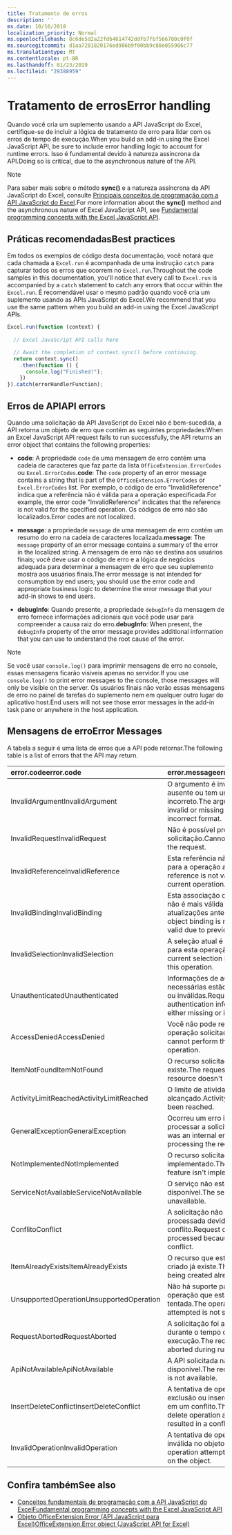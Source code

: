 ```yaml
---
title: Tratamento de erros
description: ''
ms.date: 10/16/2018
localization_priority: Normal
ms.openlocfilehash: 8c6de5d2a22fdb4614742ddfb7fbf566780c0f0f
ms.sourcegitcommit: d1aa7201820176ed986b9f00bb9c88e055906c77
ms.translationtype: MT
ms.contentlocale: pt-BR
ms.lasthandoff: 01/23/2019
ms.locfileid: "29388959"
---
```

# <a name="error-handling"></a><span data-ttu-id="392cc-102">Tratamento de erros</span><span class="sxs-lookup"><span data-stu-id="392cc-102">Error handling</span></span>

<span data-ttu-id="392cc-103">Quando você cria um suplemento usando a API JavaScript do Excel, certifique-se de incluir a lógica de tratamento de erro para lidar com os erros de tempo de execução.</span><span class="sxs-lookup"><span data-stu-id="392cc-103">When you build an add-in using the Excel JavaScript API, be sure to include error handling logic to account for runtime errors.</span></span> <span data-ttu-id="392cc-104">Isso é fundamental devido à natureza assíncrona da API.</span><span class="sxs-lookup"><span data-stu-id="392cc-104">Doing so is critical, due to the asynchronous nature of the API.</span></span>

> [!NOTE]
> <span data-ttu-id="392cc-105">Para saber mais sobre o método **sync()** e a natureza assíncrona da API JavaScript do Excel, consulte [Principais conceitos de programação com a API JavaScript do Excel](excel-add-ins-core-concepts.md).</span><span class="sxs-lookup"><span data-stu-id="392cc-105">For more information about the **sync()** method and the asynchronous nature of Excel JavaScript API, see [Fundamental programming concepts with the Excel JavaScript API](excel-add-ins-core-concepts.md).</span></span>

## <a name="best-practices"></a><span data-ttu-id="392cc-106">Práticas recomendadas</span><span class="sxs-lookup"><span data-stu-id="392cc-106">Best practices</span></span>

<span data-ttu-id="392cc-107">Em todos os exemplos de código desta documentação, você notará que cada chamada a `Excel.run` é acompanhada de uma instrução `catch` para capturar todos os erros que ocorrem no `Excel.run`.</span><span class="sxs-lookup"><span data-stu-id="392cc-107">Throughout the code samples in this documentation, you'll notice that every call to `Excel.run` is accompanied by a `catch` statement to catch any errors that occur within the `Excel.run`.</span></span> <span data-ttu-id="392cc-108">É recomendável usar o mesmo padrão quando você cria um suplemento usando as APIs JavaScript do Excel.</span><span class="sxs-lookup"><span data-stu-id="392cc-108">We recommend that you use the same pattern when you build an add-in using the Excel JavaScript APIs.</span></span>

```js
Excel.run(function (context) {
  
  // Excel JavaScript API calls here

  // Await the completion of context.sync() before continuing.
  return context.sync()
    .then(function () {
      console.log("Finished!");
    })
}).catch(errorHandlerFunction);
```

## <a name="api-errors"></a><span data-ttu-id="392cc-109">Erros de API</span><span class="sxs-lookup"><span data-stu-id="392cc-109">API errors</span></span>

<span data-ttu-id="392cc-110">Quando uma solicitação da API JavaScript do Excel não é bem-sucedida, a API retorna um objeto de erro que contém as seguintes propriedades:</span><span class="sxs-lookup"><span data-stu-id="392cc-110">When an Excel JavaScript API request fails to run successfully, the API returns an error object that contains the following properties:</span></span>

- <span data-ttu-id="392cc-111">**code**:  A propriedade `code` de uma mensagem de erro contém uma cadeia de caracteres que faz parte da lista `OfficeExtension.ErrorCodes` ou `Excel.ErrorCodes`.</span><span class="sxs-lookup"><span data-stu-id="392cc-111">**code**:  The `code` property of an error message contains a string that is part of the `OfficeExtension.ErrorCodes` or `Excel.ErrorCodes` list.</span></span> <span data-ttu-id="392cc-112">Por exemplo, o código de erro "InvalidReference" indica que a referência não é válida para a operação especificada.</span><span class="sxs-lookup"><span data-stu-id="392cc-112">For example, the error code "InvalidReference" indicates that the reference is not valid for the specified operation.</span></span> <span data-ttu-id="392cc-113">Os códigos de erro não são localizados.</span><span class="sxs-lookup"><span data-stu-id="392cc-113">Error codes are not localized.</span></span>

- <span data-ttu-id="392cc-114">**message**: a propriedade `message` de uma mensagem de erro contém um resumo do erro na cadeia de caracteres localizada.</span><span class="sxs-lookup"><span data-stu-id="392cc-114">**message**: The `message` property of an error message contains a summary of the error in the localized string.</span></span> <span data-ttu-id="392cc-115">A mensagem de erro não se destina aos usuários finais; você deve usar o código de erro e a lógica de negócios adequada para determinar a mensagem de erro que seu suplemento mostra aos usuários finais.</span><span class="sxs-lookup"><span data-stu-id="392cc-115">The error message is not intended for consumption by end users; you should use the error code and appropriate business logic to determine the error message that your add-in shows to end users.</span></span>

- <span data-ttu-id="392cc-116">**debugInfo**: Quando presente, a propriedade `debugInfo` da mensagem de erro fornece informações adicionais que você pode usar para compreender a causa raiz do erro.</span><span class="sxs-lookup"><span data-stu-id="392cc-116">**debugInfo**: When present, the `debugInfo` property of the error message provides additional information that you can use to understand the root cause of the error.</span></span>

> [!NOTE]
> <span data-ttu-id="392cc-117">Se você usar `console.log()` para imprimir mensagens de erro no console, essas mensagens ficarão visíveis apenas no servidor.</span><span class="sxs-lookup"><span data-stu-id="392cc-117">If you use `console.log()` to print error messages to the console, those messages will only be visible on the server.</span></span> <span data-ttu-id="392cc-118">Os usuários finais não verão essas mensagens de erro no painel de tarefas do suplemento nem em qualquer outro lugar do aplicativo host.</span><span class="sxs-lookup"><span data-stu-id="392cc-118">End users will not see those error messages in the add-in task pane or anywhere in the host application.</span></span>

## <a name="error-messages"></a><span data-ttu-id="392cc-119">Mensagens de erro</span><span class="sxs-lookup"><span data-stu-id="392cc-119">Error Messages</span></span>

<span data-ttu-id="392cc-120">A tabela a seguir é uma lista de erros que a API pode retornar.</span><span class="sxs-lookup"><span data-stu-id="392cc-120">The following table is a list of errors that the API may return.</span></span>

|<span data-ttu-id="392cc-121">error.code</span><span class="sxs-lookup"><span data-stu-id="392cc-121">error.code</span></span> | <span data-ttu-id="392cc-122">error.message</span><span class="sxs-lookup"><span data-stu-id="392cc-122">error.message</span></span> |
|:----------|:--------------|
|<span data-ttu-id="392cc-123">InvalidArgument</span><span class="sxs-lookup"><span data-stu-id="392cc-123">InvalidArgument</span></span> |<span data-ttu-id="392cc-124">O argumento é inválido, está ausente ou tem um formato incorreto.</span><span class="sxs-lookup"><span data-stu-id="392cc-124">The argument is invalid or missing or has an incorrect format.</span></span>|
|<span data-ttu-id="392cc-125">InvalidRequest</span><span class="sxs-lookup"><span data-stu-id="392cc-125">InvalidRequest</span></span>  |<span data-ttu-id="392cc-126">Não é possível processar a solicitação.</span><span class="sxs-lookup"><span data-stu-id="392cc-126">Cannot process the request.</span></span>|
|<span data-ttu-id="392cc-127">InvalidReference</span><span class="sxs-lookup"><span data-stu-id="392cc-127">InvalidReference</span></span>|<span data-ttu-id="392cc-128">Esta referência não é válida para a operação atual.</span><span class="sxs-lookup"><span data-stu-id="392cc-128">This reference is not valid for the current operation.</span></span>|
|<span data-ttu-id="392cc-129">InvalidBinding</span><span class="sxs-lookup"><span data-stu-id="392cc-129">InvalidBinding</span></span>  |<span data-ttu-id="392cc-130">Esta associação de objetos não é mais válida devido às atualizações anteriores.</span><span class="sxs-lookup"><span data-stu-id="392cc-130">This object binding is no longer valid due to previous updates.</span></span>|
|<span data-ttu-id="392cc-131">InvalidSelection</span><span class="sxs-lookup"><span data-stu-id="392cc-131">InvalidSelection</span></span>|<span data-ttu-id="392cc-132">A seleção atual é inválida para esta operação.</span><span class="sxs-lookup"><span data-stu-id="392cc-132">The current selection is invalid for this operation.</span></span>|
|<span data-ttu-id="392cc-133">Unauthenticated</span><span class="sxs-lookup"><span data-stu-id="392cc-133">Unauthenticated</span></span> |<span data-ttu-id="392cc-134">Informações de autenticação necessárias estão ausentes ou inválidas.</span><span class="sxs-lookup"><span data-stu-id="392cc-134">Required authentication information is either missing or invalid.</span></span>|
|<span data-ttu-id="392cc-135">AccessDenied</span><span class="sxs-lookup"><span data-stu-id="392cc-135">AccessDenied</span></span> |<span data-ttu-id="392cc-136">Você não pode realizar a operação solicitada.</span><span class="sxs-lookup"><span data-stu-id="392cc-136">You cannot perform the requested operation.</span></span>|
|<span data-ttu-id="392cc-137">ItemNotFound</span><span class="sxs-lookup"><span data-stu-id="392cc-137">ItemNotFound</span></span> |<span data-ttu-id="392cc-138">O recurso solicitado não existe.</span><span class="sxs-lookup"><span data-stu-id="392cc-138">The requested resource doesn't exist.</span></span>|
|<span data-ttu-id="392cc-139">ActivityLimitReached</span><span class="sxs-lookup"><span data-stu-id="392cc-139">ActivityLimitReached</span></span>|<span data-ttu-id="392cc-140">O limite de atividades foi alcançado.</span><span class="sxs-lookup"><span data-stu-id="392cc-140">Activity limit has been reached.</span></span>|
|<span data-ttu-id="392cc-141">GeneralException</span><span class="sxs-lookup"><span data-stu-id="392cc-141">GeneralException</span></span>|<span data-ttu-id="392cc-142">Ocorreu um erro interno ao processar a solicitação.</span><span class="sxs-lookup"><span data-stu-id="392cc-142">There was an internal error while processing the request.</span></span>|
|<span data-ttu-id="392cc-143">NotImplemented</span><span class="sxs-lookup"><span data-stu-id="392cc-143">NotImplemented</span></span>  |<span data-ttu-id="392cc-144">O recurso solicitado não foi implementado.</span><span class="sxs-lookup"><span data-stu-id="392cc-144">The requested feature isn't implemented.</span></span>|
|<span data-ttu-id="392cc-145">ServiceNotAvailable</span><span class="sxs-lookup"><span data-stu-id="392cc-145">ServiceNotAvailable</span></span>|<span data-ttu-id="392cc-146">O serviço não está disponível.</span><span class="sxs-lookup"><span data-stu-id="392cc-146">The service is unavailable.</span></span>|
|<span data-ttu-id="392cc-147">Conflito</span><span class="sxs-lookup"><span data-stu-id="392cc-147">Conflict</span></span>|<span data-ttu-id="392cc-148">A solicitação não pôde ser processada devido a um conflito.</span><span class="sxs-lookup"><span data-stu-id="392cc-148">Request could not be processed because of a conflict.</span></span>|
|<span data-ttu-id="392cc-149">ItemAlreadyExists</span><span class="sxs-lookup"><span data-stu-id="392cc-149">ItemAlreadyExists</span></span>|<span data-ttu-id="392cc-150">O recurso que está sendo criado já existe.</span><span class="sxs-lookup"><span data-stu-id="392cc-150">The resource being created already exists.</span></span>|
|<span data-ttu-id="392cc-151">UnsupportedOperation</span><span class="sxs-lookup"><span data-stu-id="392cc-151">UnsupportedOperation</span></span>|<span data-ttu-id="392cc-152">Não há suporte para a operação que está sendo tentada.</span><span class="sxs-lookup"><span data-stu-id="392cc-152">The operation being attempted is not supported.</span></span>|
|<span data-ttu-id="392cc-153">RequestAborted</span><span class="sxs-lookup"><span data-stu-id="392cc-153">RequestAborted</span></span>|<span data-ttu-id="392cc-154">A solicitação foi anulada durante o tempo de execução.</span><span class="sxs-lookup"><span data-stu-id="392cc-154">The request was aborted during run time.</span></span>|
|<span data-ttu-id="392cc-155">ApiNotAvailable</span><span class="sxs-lookup"><span data-stu-id="392cc-155">ApiNotAvailable</span></span>|<span data-ttu-id="392cc-156">A API solicitada não está disponível.</span><span class="sxs-lookup"><span data-stu-id="392cc-156">The requested API is not available.</span></span>|
|<span data-ttu-id="392cc-157">InsertDeleteConflict</span><span class="sxs-lookup"><span data-stu-id="392cc-157">InsertDeleteConflict</span></span>|<span data-ttu-id="392cc-158">A tentativa de operação de exclusão ou inserção resultou em um conflito.</span><span class="sxs-lookup"><span data-stu-id="392cc-158">The insert or delete operation attempted resulted in a conflict.</span></span>|
|<span data-ttu-id="392cc-159">InvalidOperation</span><span class="sxs-lookup"><span data-stu-id="392cc-159">InvalidOperation</span></span>|<span data-ttu-id="392cc-160">A tentativa de operação é inválida no objeto.</span><span class="sxs-lookup"><span data-stu-id="392cc-160">The operation attempted is invalid on the object.</span></span>|

## <a name="see-also"></a><span data-ttu-id="392cc-161">Confira também</span><span class="sxs-lookup"><span data-stu-id="392cc-161">See also</span></span>

- [<span data-ttu-id="392cc-162">Conceitos fundamentais de programação com a API JavaScript do Excel</span><span class="sxs-lookup"><span data-stu-id="392cc-162">Fundamental programming concepts with the Excel JavaScript API</span></span>](excel-add-ins-core-concepts.md)
- [<span data-ttu-id="392cc-163">Objeto OfficeExtension.Error (API JavaScript para Excel)</span><span class="sxs-lookup"><span data-stu-id="392cc-163">OfficeExtension.Error object (JavaScript API for Excel)</span></span>](https://docs.microsoft.com/javascript/api/office/officeextension.error)
